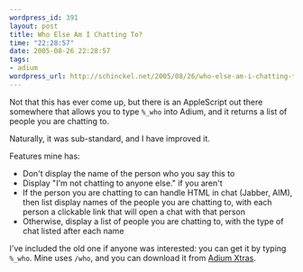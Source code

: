 ```yaml
--- 
wordpress_id: 391
layout: post
title: Who Else Am I Chatting To?
time: "22:28:57"
date: 2005-08-26 22:28:57
tags: 
- adium
wordpress_url: http://schinckel.net/2005/08/26/who-else-am-i-chatting-to/
---
```


Not that this has ever come up, but there is an AppleScript out there somewhere that allows you to type <code>%_who</code> into Adium, and it returns a list of people you are chatting to.

Naturally, it was sub-standard, and I have improved it.

Features mine has:<ul>
	<li>Don't display the name of the person who you say this to</li>
	<li>Display "I'm not chatting to anyone else." if you aren't</li>
	<li>If the person you are chatting to can handle HTML in chat (Jabber, AIM), then list display names of the people you are chatting to, with each person a clickable link that will open a chat with that person</li>
	<li>Otherwise, display a list of people you are chatting to, with the type of chat listed after each name</li>
</ul>

I've included the old one if anyone was interested: you can get it by typing <code>%_who</code>.  Mine uses <code>/who</code>, and you can download it from <a href="http://www.adiumxtras.com/index.php?a=xtras&xtra_id=1896">Adium Xtras</a>.
